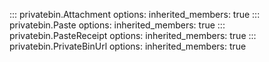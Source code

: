 ::: privatebin.Attachment
    options:
      inherited_members: true
::: privatebin.Paste
    options:
      inherited_members: true
::: privatebin.PasteReceipt
    options:
      inherited_members: true
::: privatebin.PrivateBinUrl
    options:
      inherited_members: true
